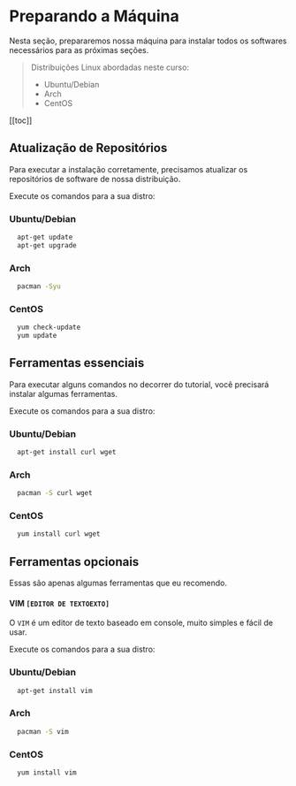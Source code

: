 # Preparando a Máquina
Nesta seção, prepararemos nossa máquina para instalar todos os softwares necessários para as próximas seções.
> Distribuições Linux abordadas neste curso:
> - Ubuntu/Debian
> - Arch
> - CentOS

[[toc]]

## Atualização de Repositórios
Para executar a instalação corretamente, precisamos atualizar os repositórios de software de nossa distribuição.

Execute os comandos para a sua distro:

### Ubuntu/Debian
```sh
  apt-get update
  apt-get upgrade
```

### Arch
```sh
  pacman -Syu
```

### CentOS
```sh
  yum check-update
  yum update
```

## Ferramentas essenciais
Para executar alguns comandos no decorrer do tutorial, você precisará instalar algumas ferramentas.

Execute os comandos para a sua distro:

### Ubuntu/Debian
```sh
  apt-get install curl wget
```

### Arch
```sh
  pacman -S curl wget
```

### CentOS
```sh
  yum install curl wget
```

## Ferramentas opcionais
Essas são apenas algumas ferramentas que eu recomendo.

#### VIM `[EDITOR DE TEXTOEXTO]`
O `VIM` é um editor de texto baseado em console, muito simples e fácil de usar.

Execute os comandos para a sua distro:

### Ubuntu/Debian
```sh
  apt-get install vim
```

### Arch
```sh
  pacman -S vim
```

### CentOS
```sh
  yum install vim
```
